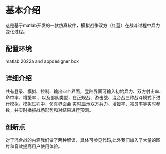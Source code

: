 # 基本介绍
这是基于matlab开发的一款仿真软件，模拟战争双方（红蓝）在战斗过程中兵力变化过程。 
## 配置环境
matlab 2022a and appdesigner box
## 详细介绍

共有登录、模拟、控制、输出四个界面，登陆界面可输入初始兵力、双方射击率、命中率、增援率
、以及部队类型，在正规战、游击战、混合战三种战斗模式下进行模拟，模拟过程中，仿真界面会
实时显示双方兵力、增援率、减员率等实时参数，并实时播报战场形势和对结果进行预测。

## 创新点
对于混合战的内涵我们做了两种解读，具体可参见代码,此外我们加入了大量的图片和音效提高用户使用体验。

